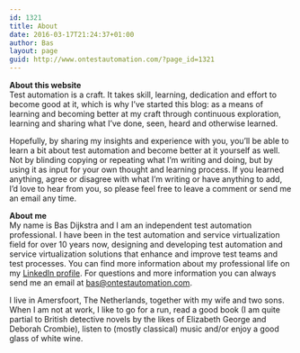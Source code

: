 ```yaml
---
id: 1321
title: About
date: 2016-03-17T21:24:37+01:00
author: Bas
layout: page
guid: http://www.ontestautomation.com/?page_id=1321
---
```

**About this website**  
Test automation is a craft. It takes skill, learning, dedication and effort to become good at it, which is why I&#8217;ve started this blog: as a means of learning and becoming better at my craft through continuous exploration, learning and sharing what I&#8217;ve done, seen, heard and otherwise learned.

Hopefully, by sharing my insights and experience with you, you&#8217;ll be able to learn a bit about test automation and become better at it yourself as well. Not by blinding copying or repeating what I&#8217;m writing and doing, but by using it as input for your own thought and learning process. If you learned anything, agree or disagree with what I&#8217;m writing or have anything to add, I&#8217;d love to hear from you, so please feel free to leave a comment or send me an email any time.

**About me**  
My name is Bas Dijkstra and I am an independent test automation professional. I have been in the test automation and service virtualization field for over 10 years now, designing and developing test automation and service virtualization solutions that enhance and improve test teams and test processes. You can find more information about my professional life on my <a href="https://nl.linkedin.com/in/basdijkstra" target="_blank" rel="noopener noreferrer">LinkedIn profile</a>. For questions and more information you can always send me an email at bas@ontestautomation.com.

I live in Amersfoort, The Netherlands, together with my wife and two sons. When I am not at work, I like to go for a run, read a good book (I am quite partial to British detective novels by the likes of Elizabeth George and Deborah Crombie), listen to (mostly classical) music and/or enjoy a good glass of white wine.
